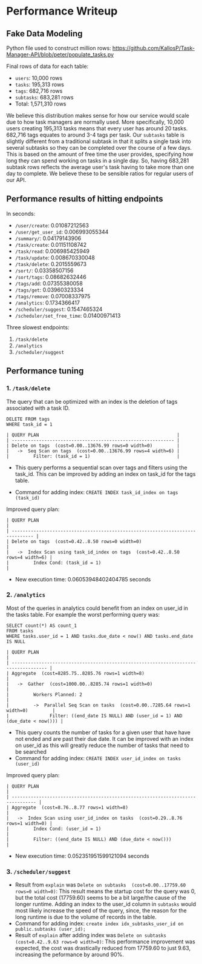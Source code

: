# Performance Writeup
## Fake Data Modeling
Python file used to construct million rows: https://github.com/KallosP/Task-Manager-API/blob/peter/populate_tasks.py

Final rows of data for each table:
- `users`: 10,000 rows
- `tasks`: 195,313 rows
- `tags`: 682,716 rows
- `subtasks`: 683,281 rows
- Total: 1,571,310 rows

We believe this distribution makes sense for how our service would scale due to how task managers are normally used. More specifically, 10,000 users creating 195,313 tasks means that every user has around 20 tasks. 682,716 tags equates to around 3-4 tags per task. Our `subtasks` table is slightly different from a traditional subtask in that it splits a single task into several subtasks so they can be completed over the course of a few days. This is based on the amount of free time the user provides, specifying how long they can spend working on tasks in a single day. So, having 683,281 subtask rows reflects the average user's task having to take more than one day to complete. We believe these to be sensible ratios for regular users of our API.

## Performance results of hitting endpoints
In seconds:
- `/user/create`:	0.01087212563
- `/user/get_user_id`:	0.006993055344
- `/summary/`:	0.04179143906
- `/task/create`:	0.01151108742
- `/task/read`:	0.006985425949
- `/task/update`:	0.008670330048
- `/task/delete`:	0.2015559673
- `/sort/`:	0.03358507156
- `/sort/tags`:	0.08682632446
- `/tags/add`:	0.07355380058
- `/tags/get`:	0.03960323334
- `/tags/remove`:	0.07008337975
- `/analytics`:	0.1734366417
- `/scheduler/suggest`:	0.1547465324
- `/scheduler/set_free_time`:	0.01400971413

Three slowest endpoints:
1. `/task/delete`
2. `/analytics`
3. `/scheduler/suggest`

## Performance tuning
### 1. `/task/delete`

The query that can be optimized with an index is the deletion of tags associated with a task ID.
```
DELETE FROM tags
WHERE task_id = 1
```
```
| QUERY PLAN                                                   |
| ------------------------------------------------------------ |
| Delete on tags  (cost=0.00..13676.99 rows=0 width=0)         |
|   ->  Seq Scan on tags  (cost=0.00..13676.99 rows=4 width=6) |
|         Filter: (task_id = 1)                                |
```
- This query performs a sequential scan over tags and filters using the task_id. This can be improved by adding an index on task_id for the tags table.

- Command for adding index: `CREATE INDEX task_id_index on tags (task_id)`

Improved query plan:
```
| QUERY PLAN                                                                     |
| ------------------------------------------------------------------------------ |
| Delete on tags  (cost=0.42..8.50 rows=0 width=0)                               |
|   ->  Index Scan using task_id_index on tags  (cost=0.42..8.50 rows=4 width=6) |
|         Index Cond: (task_id = 1)                                              |
```

- New execution time: 0.06053948402404785 seconds

### 2. `/analytics`

Most of the queries in analytics could benefit from an index on user_id in the tasks table. For example the worst performing query was:
```
SELECT count(*) AS count_1 
FROM tasks 
WHERE tasks.user_id = 1 AND tasks.due_date < now() AND tasks.end_date IS NULL
```
```
| QUERY PLAN                                                                          |
| ----------------------------------------------------------------------------------- |
| Aggregate  (cost=8285.75..8285.76 rows=1 width=8)                                   |
|   ->  Gather  (cost=1000.00..8285.74 rows=1 width=0)                                |
|         Workers Planned: 2                                                          |
|         ->  Parallel Seq Scan on tasks  (cost=0.00..7285.64 rows=1 width=0)         |
|               Filter: ((end_date IS NULL) AND (user_id = 1) AND (due_date < now())) |
```
- This query counts the number of tasks for a given user that have have not ended and are past their due date. It can be improved with an index on user_id as this will greatly reduce the number of tasks that need to be searched
- Command for adding index: `CREATE INDEX user_id_index on tasks (user_id)`

Improved query plan:
```
| QUERY PLAN                                                                      |
| ------------------------------------------------------------------------------- |
| Aggregate  (cost=8.76..8.77 rows=1 width=8)                                     |
|   ->  Index Scan using user_id_index on tasks  (cost=0.29..8.76 rows=1 width=0) |
|         Index Cond: (user_id = 1)                                               |
|         Filter: ((end_date IS NULL) AND (due_date < now()))                     |
```

- New execution time: 0.052351951599121094 seconds


### 3. `/scheduler/suggest`
- Result from `explain` was `Delete on subtasks  (cost=0.00..17759.60 rows=0 width=0)`: This result means the startup cost for the query was 0, but the total cost (17759.60) seems to be a bit large/the cause of the longer runtime. Adding an index to the user_id column in `subtasks` would most likely increase the speed of the query, since, the reason for the long runtime is due to the volume of records in the table.
- Command for adding index: `create index idx_subtasks_user_id on public.subtasks (user_id);`
- Result of `explain` after adding index was `Delete on subtasks  (cost=0.42..9.63 rows=0 width=0)`: This performance improvement was expected, the cost was drastically reduced from 17759.60 to just 9.63, increasing the peformance by around 90%.
